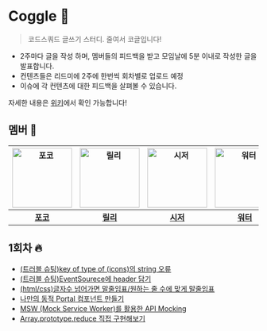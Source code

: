 # Coggle 🥽
> 코드스쿼드 글쓰기 스터디. 줄여서 코글입니다!

- 2주마다 글을 작성 하며, 멤버들의 피드백을 받고 모임날에 5분 이내로 작성한 글을 발표합니다.
- 컨텐츠들은 리드미에 2주에 한번씩 회차별로 업로드 예정
- 이슈에 각 컨텐츠에 대한 피드백을 살펴볼 수 있습니다.

자세한 내용은 [위키](https://github.com/codesquad2023-fe-study/Coggle/wiki)에서 확인 가능합니다!

## 멤버 🌿

| <img src="https://avatars.githubusercontent.com/u/101160636?v=4" width="120" alt="포코"> | <img src="https://avatars.githubusercontent.com/u/88878874?v=4" width="120" alt="릴리"> | <img src="https://avatars.githubusercontent.com/u/76683390?v=4" width="120" alt="시저"> | <img src="https://avatars.githubusercontent.com/u/104904719?v=4" width="120" alt="워터"> | <img src="https://avatars.githubusercontent.com/u/115215178?v=4" width="120" alt="다온"> | <img src="https://avatars.githubusercontent.com/u/96980857?v=4" width="120" alt="아켄"> | <img src="https://avatars.githubusercontent.com/u/96381221?v=4" width="120" alt="스눕"> |
| :----: | :----: | :----: | :----: | :----: | :----: | :----: |
| [**포코**](https://github.com/poco111) | [**릴리**](https://github.com/ahnlook) | [**시저**](https://github.com/caesar1030) | [**워터**](https://github.com/yesolyo) | [**다온**](https://github.com/saseungg) | [**아켄**](https://github.com/aken-you) | [**스눕**](https://github.com/realsnoopso) |

## 1회차 🔥

- [(트러블 슈팅)key of type of (icons)의 string 오류](https://dev-logbook.tistory.com/31)
- [(트러블 슈팅)EventSourece에 header 담기](https://dev-logbook.tistory.com/32)
- [(html/css)글자수 넘어가면 말줄임표/원하는 줄 수에 맞게 말줄임표](https://dev-logbook.tistory.com/36)
- [나만의 동적 Portal 컴포넌트 만들기](https://pocoding.tistory.com/117)
- [MSW (Mock Service Worker)를 활용한 API Mocking](https://velog.io/@saseungg/MSW-Mock-Service-Worker%EB%A5%BC-%ED%99%9C%EC%9A%A9%ED%95%9C-API-Mocking)
- [Array.prototype.reduce 직접 구현해보기](https://velog.io/@kinsk2839/Array.prototype.reduce-%EC%A7%81%EC%A0%91-%EA%B5%AC%ED%98%84%ED%95%B4%EB%B3%B4%EA%B8%B0)

